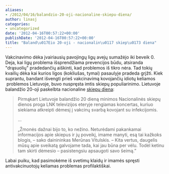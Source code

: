 ```yaml
---
aliases:
- /2012/04/16/balandzio-20-oji-nacionaline-skiepu-diena/
author: linasj
categories:
- uncategorized
date: '2012-04-16T00:57:22+00:00'
publishDate: '2012-04-16T00:57:22+00:00'
title: "Baland\u017Eio 20-oji - nacionalin\u0117 skiep\u0173 diena"
---
```

Vakcinavimo dėka įvairiausių pavojingų ligų avejų sumažėjo iki beveik 0. Deja, kai ligų problema išsprendžiama prevencijos būdu, atsiranda "drąsuolių" pradedančių aiškinti, kad problemos iš tikro nėra. Tad tokių kvailių dėka kai kurios ligos (kokliušas, tymai) pasaulyje pradeda grįžti. Kiek suprantu, bandant išvengti prieš vakcinavimą kovojančių idiotų keliamos  problemos Lietuvoje, buvo nuspręsta imtis skiepų populiarinimo. Lietuvoje balandžio 20-oji paskelbta nacionaline [skiepų diena](http://www.lrytas.lt/-13343211411332075130-scenos-%C4%AF%C5%BEymyb%C4%97s-neabejoja-skiep%C5%B3-galiomis.htm):

> Pirmąkart Lietuvoje balandžio 20 dieną minimos Nacionalinės skiepų dienos proga LNK televizijos eteryje rengiamas koncertas, kuriuo siekiama atkreipti dėmesį į vakcinų svarbą kovojant su infekcijomis.
> 
> ...
> 
> „Žmonės dažnai bijo to, ko nežino. Neturėdami pakankamai informacijos apie skiepus ir jų poveikį, imame manyti, esą tai kažkoks blogis, – sako dainininkas Merūnas Vitulskis. – Kita vertus, daugelis mūsų apie sveikatą galvojame tada, kai jau būna per vėlu. Todėl ketinu tam skirti dėmesio – pasistengsiu apsaugoti savo šeimą.”


Labai puiku, kad pasimokėme iš svetimų klaidų ir imamės spręsti antivakcinuotojų keliamas problemas profilaktiškai.
